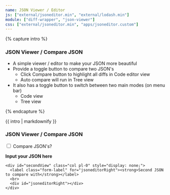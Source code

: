 ```yaml
---
name: JSON Viewer / Editor
js: ["external/jsoneditor.min", "external/lodash.min"]
module: ["diff-wrapper", "json-viewer"]
css: ["external/jsoneditor.min", "apps/jsoneditor.custom"]
---
```


{% capture intro %}
### JSON Viewer / Compare JSON
<!-- separator -->
- A simple viewer / editor to make your JSON more beautiful
- Provide a toggle button to compare two JSON's
    - Click Compare button to highlight all diffs in Code editor view
    - Auto compare will run in Tree view
- It also has a toggle button to switch between two main modes (on menu bar)
    - Code view
    - Tree view
<!-- separator -->
{% endcapture %}

<div id="intro" class="tool-wrapper mb-4">
  {{ intro | markdownify }}
  <div id="alertIntro" class="alert mt-2" role="alert" style="display: none"></div>
</div>

<div class="tool-wrapper">
  <h3>JSON Viewer / Compare JSON</h3>

  <div class="form-check form-check mb-2">
    <input
      class="form-check-input"
      type="checkbox"
      id="compareJson"
      data-toggle="tooltip"
      title="check if you want to compare two JSON's."
    >
    <label class="form-check-label" for="compareJson">Compare JSON's?</label>
  </div>

  <button id="compare" type="button" class="btn btn-outline-dark mb-2" style="display: none">Compare</button>
  <button id="clearJson" type="button" class="btn btn-outline-dark mb-2" style="display: none">Clear</button>
  <div id="alert" class="alert mt-2" role="alert" style="display: none"></div>

  <div class="row mb-4">
    <div class="col">
      <label class="form-label" for="jsoneditorLeft"><strong>Input your JSON here</strong></label>
      <br>
      <div id="jsoneditorLeft"></div>
    </div>

    <div id="secondView" class="col pl-0" style="display: none;">
      <label class="form-label" for="jsoneditorRight"><strong>Second JSON to compare with</strong></label>
      <br>
      <div id="jsoneditorRight"></div>
    </div>
  </div>
</div>
